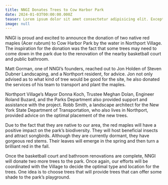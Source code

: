 ```yaml
---
title: NNGI Donates Trees to Cow Harbor Park
date: 2024-01-03T00:00:00.000Z
teaser: Lorem ipsum dolor sit amet consectetur adipisicing elit. Excepturi, fugit.
image: null
---
```


NNGI is proud and excited to announce the donation of two native red maples (Acer rubrum) to Cow Harbor Park by the water in Northport Village. The inspiration for the donation was the fact that some trees may need to come down in the park due to the renovation of the nearby basketball court and public bathroom.

Matt Gorman, one of NNGI’s founders, reached out to Jon Holden of Steven Dubner Landscaping, and a Northport resident, for advice. Jon not only advised as to what kind of tree would be good for the site, he also donated the services of his team to transport and plant the maples.

Northport Village’s Mayor Donna Koch, Trustee Meghan Dolan, Engineer Roland Buzard, and the Parks Department also provided support and assistance with the project. Robb Smith, a landscape architect for the New York State Department of Transportation, who also lives in Northport, provided advice on the optimal placement of the new trees.

Due to the fact that they are native to our area, the red maples will have a positive impact on the park’s biodiversity. They will host beneficial insects and attract songbirds. Although they are currently dormant, they have gorgeous red stems. Their leaves will emerge in the spring and then turn a brilliant red in the fall.

Once the basketball court and bathroom renovations are complete, NNGI will donate two more trees to the park. Once again, our efforts will be coordinated with the Village to decide the optimal type and location for the trees. One idea is to choose trees that will provide trees that can offer some shade to the park’s playground.

